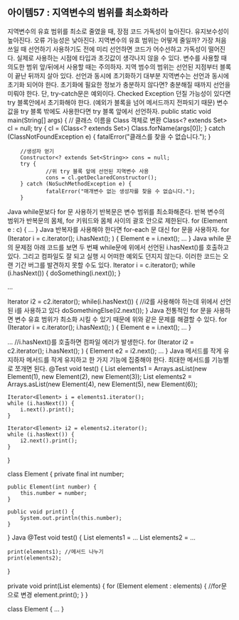 ## 아이템57 : 지역변수의 범위를 최소화하라
 지역변수의 유효 범위를 최소로 줄였을 때, 장점
코드 가독성이 높아진다.
유지보수성이 높아진다.
오류 가능성은 낮아진다.
 지역변수의 유효 범위는 어떻게 줄일까?
 가장 처음 쓰일 때 선언하기
사용하기도 전에 미리 선언하면 코드가 어수선하고 가독성이 떨어진다.
실제로 사용하는 시점에 타입과 초깃값이 생각나지 않을 수 있다.
변수를 사용할 때 의도한 범위 앞/뒤에서 사용할 때는 주의하자.
지역 범수의 범위는 선언된 지점부터 블록이 끝난 뒤까지 살아 있다.
 선언과 동시에 초기화하기
대부분 지역변수는 선언과 동시에 초기화 되어야 한다.
초기화에 필요한 정보가 충분하지 않다면?
충분해질 때까지 선언을 미뤄야 한다.
단, try-catch문은 예외이다. Checked Exception 던질 가능성이 있다면 try 블록안에서 초기화해야 한다.
(예외가 블록을 넘어 메서드까지 전파되기 때문)
변수 값을 try 블록 밖에도 사용한다면 try 블록 앞에서 선언하자.
public static void main(String[] args) {
		// 클래스 이름을 Class 객체로 변환
		Class<? extends Set<String>> cl = null;
		try {
				cl = (Class<? extends Set<String>>) Class.forName(args[0]);
		} catch (ClassNotFoundException e) {
				fatalError("클래스를 찾을 수 없습니다.");
		}

		//생성자 얻기
		Constructor<? extends Set<String>> cons = null;
		try {
				//위 try 블록 앞에 선언된 지역변수 사용
				cons = cl.getDeclaredConstructor();
		} catch (NoSuchMethodException e) {
				fatalError("매개변수 없는 생성자를 찾을 수 없습니다.");
		}
Java
 while문보다 for 문 사용하기
반복문은 변수 범위를 최소화해준다.
반복 변수의 범위가 반복문의 몸체, for 키워드와 몸체 사이의 괄호 안으로 제한된다.
for (Element e : c) {
		...
}
Java
반복자를 사용해야 한다면 for-each 문 대신 for 문을 사용하자.
for (Iterator<Element> i = c.iterator(); i.hasNext(); ) {
		Element e = i.next();
		...
}
Java
while 문의 문제점
아래 코드를 보면 두 번째 while문에 위에서 선언된 i.hasNext()를 호출하고 있다.
그리고 컴파일도 잘 되고 실행 시 어떠한 예외도 던지지 않는다.
이러한 코드는  오랜 기간 버그를 발견하지 못할 수도 있다.
Iterator<Element> i = c.iterator();
while (i.hasNext()) {
		doSomething(i.next());
}

...

Iterator<Element> i2 = c2.iterator();
while(i.hasNext()) { //i2를 사용해야 하는데 위에서 선언된 i를 사용하고 있다
		doSomethingElse(i2.next());
}
Java
전통적인 for 문을 사용하면 변수 유효 범위가 최소화 시킬 수 있기 때문에 위와 같은 문제를 해결할 수 있다.
for (Iterator<Element> i = c.iterator(); i.hasNext(); ) {
		Element e = i.next();
		...
}

...
//i.hasNext()를 호출하면 컴파일 에러가 발생한다.
for (Iterator<Element> i2 = c2.iterator(); i.hasNext(); ) {
		Element e2 = i2.next();
		...
}
Java
 메서드를 작게 유지하자
메서드를 작게 유지하고 한 가지 기능에 집중해야 한다.
최대한 메서드를 기능별로 쪼개면 된다.
@Test
void test() {
    List<Element> elements1 = 
				Arrays.asList(new Element(1), new Element(2), new Element(3));
    List<Element> elements2 =
				Arrays.asList(new Element(4), new Element(5), new Element(6));

    Iterator<Element> i = elements1.iterator();
    while (i.hasNext()) {
        i.next().print();
    }

    Iterator<Element> i2 = elements2.iterator();
    while (i.hasNext()) {
        i2.next().print();
    }
}

class Element {
    private final int number;

    public Element(int number) {
        this.number = number;
    }

    public void print() {
        System.out.println(this.number);
    }
}
Java
@Test
void test() {
    List<Element> elements1 = ...
    List<Element> elements2 = ...

    print(elements1); //메서드 나누기
    print(elements2);
}

private void print(List<Element> elements) {
    for (Element element : elements) { //for문으로 변경
        element.print();
    }
}

class Element {
    ...
}

